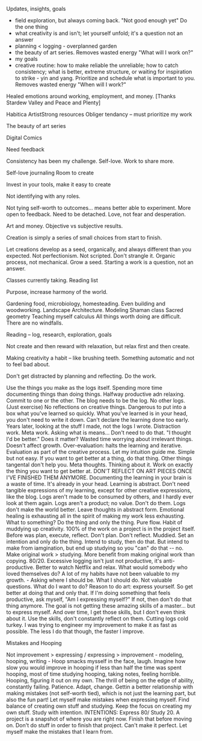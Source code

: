 Updates, insights, goals
- field exploration, but always coming back. "Not good enough yet" Do the one thing
- what creativity is and isn't; let yourself unfold; it's a question not an answer
- planning < logging - overplanned garden
- the beauty of art series. Removes wasted energy "What will I work on?"
- my goals
- creative routine: how to make reliable the unreliable; how to catch consistency; what is better, extreme structure, or waiting for inspiration to strike - yin and yang. Prioritize and schedule what is important to you. Removes wasted energy "When will I work?"

Healed emotions around working, employment, and money. [Thanks Stardew Valley and Peace and Plenty]

Habitica
ArtistStrong resources
Obliger tendancy – must prioritize my work

The beauty of art series

Digital Comics

Need feedback

Consistency has been my challenge. Self-love. Work to share more.

Self-love journaling
Room to create

Invest in your tools, make it easy to create

Not identifying with any roles.

Not tying self-worth to outcomes... means better able to experiment. More open to feedback.
Need to be detached. Love, not fear and desperation.


Art and money. Objective vs subjective results.

Creation is simply a series of small choices from start to finish. 

Let creations develop as a seed, organically, and always different than you expected. Not perfectionism. Not scripted. Don't strangle it.
Organic process, not mechanical. Grow a seed. Starting a work is a question, not an answer.

Classes currently taking.
Reading list

Purpose, increase harmony of the world. 

Gardening food, microbiology, homesteading. Even building and woodworking. Landscape Architecture.
Modeling
Shaman class
Sacred geometry
Teaching myself calculus
All things worth doing are difficult. There are no windfalls. 

Reading – log, research, exploration, goals

Not create and then reward with relaxation, but relax first and then create.

Making creativity a habit – like brushing teeth. Something automatic and not to feel bad about. 




Don't get distracted by planning and reflecting. Do the work.

Use the things you make as the logs itself.
Spending more time documenting things than doing things. Halfway productive adn relaxing. Commit to one or the other. 
The blog needs to be the log. No other logs. (Just exercise) No reflections on creative things. Dangerous to put into a box what you've learned so quickly. 
What you've learned is in your head, you don't need to write it down. Can't declare the learning done too early. 
Years later, looking at the stuff I made, not the logs I wrote.
Distraction work. Meta work. Asking what is means... Don't need to do that. "I thought I'd be better." Does it matter? Wasted time worrying about irrelevant things. Doesn't affect growth.
Over-evaluation: halts the learning and iterative.
Evaluation as part of the creative process. Let my intuition guide me.
Simple but not easy. If you want to get better at a thing, do that thing. Other things tangental don't help you. Meta thoughts. Thinking about it. Work on exactly the thing you want to get better at.
DON'T REFLECT ON ART PIECES ONCE I'VE FINISHED THEM ANYMORE. Documenting the learning in your brain is a waste of time. It's already in your head.
Learning is abstract. Don't need tangible expressions of my learning, except for other creative expressions, like the blog.
Logs aren't made to be consumed by others, and I hardly ever look at them again. Logs aren't a product; no value. Don't do them. Logs don't make the world better.
Leave thoughts in abstract form.
Emotional healing is exhausting all in the spirit of making my work less exhausting.
What to something? Do the thing and only the thing.
Pure flow. Habit of muddying up creativity.
100% of the work on a project is in the project itself. Before was plan, execute, reflect. Don't plan. Don't reflect. Muddied.
Set an intention and only do the thing. Intend to study, then do that. But intend to make from iamgination, but end up studying so you "can" do that -- no. Make original work > studying.
More benefit from making original work than copying. 80/20.
Excessive logging isn't just not productive, it's anti-productive. Better to watch Netflix and relax. 
What would somebody who loved themselves do?
A lot of my habits have not been valuable to my growth. - Asking where I should be. What I should do. Not valuable questions. What do I want to do?
Reason to do art: express yourself. So get better at doing that and only that.
If I'm doing something that feels productive, ask myself, "Am I expressing myself?" If not, then don't do that thing anymore.
The goal is not getting these amazing skills of a master... but to express myself. And over time, I get those skills, but I don't even think about it. Use the skills, don't constantly reflect on them.
Cutting logs cold turkey.
I was trying to engineer my improvement to make it as fast as possible. The less I do that though, the faster I improve.


Mistakes and Hooping

Not improvement > expressing / expressing > improvement - modeling, hooping, writing - Hoop smacks mysself in the face, laugh. Imagine how slow you would improve in hooping if less than half the time was spent hooping, most of time studying hooping, taking notes, feeling horrible. Hooping, figuring it out on my own. The thrill of being on the edge of ability, constantly failing. Patience. Adapt, change.
Gettin a better relationship with making mistakes (not self-worth tied), which is not just the learning part, but also the fun part!
Let myself make mistakes when expressing myself.
Find balance of creating own stuff and studying. Keep the focus on creating my own stuff. Study with intention. INTENTIONS: Express 80/ Study 20.
A project is a snapshot of where you are right now. Finish that before moving on. Don't do stuff in order to finish that project. Can't make it perfect. Let myself make the mistakes that I learn from.


